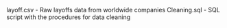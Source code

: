 layoff.csv - Raw layoffs data from worldwide companies
Cleaning.sql - SQL script with the procedures for data cleaning
